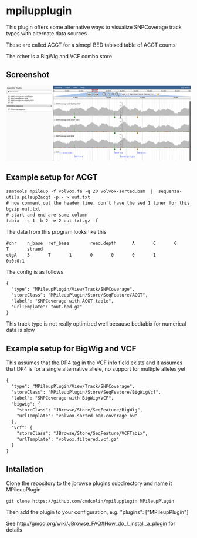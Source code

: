 # mpilupplugin

This plugin offers some alternative ways to visualize SNPCoverage track types with alternate data sources


These are called ACGT for a simepl BED tabixed table of ACGT counts

The other is a BigWig and VCF combo store

## Screenshot

![](img/1.png)

## Example setup for ACGT


    samtools mpileup -f volvox.fa -q 20 volvox-sorted.bam  |  sequenza-utils pileup2acgt -p - > out.txt
    # now comment out the header line, don't have the sed 1 liner for this
    bgzip out.txt
    # start and end are same column
    tabix  -s 1 -b 2 -e 2 out.txt.gz -f

The data from this program looks like this

```
#chr    n_base  ref_base        read.depth      A       C       G       T       strand
ctgA    3       T       1       0       0       0       1       0:0:0:1

```


The config is as follows


    {
      "type": "MPileupPlugin/View/Track/SNPCoverage",
      "storeClass": "MPileupPlugin/Store/SeqFeature/ACGT",
      "label": "SNPCoverage with ACGT table",
      "urlTemplate": "out.bed.gz"
    }

This track type is not really optimized well because bedtabix for numerical data is slow

## Example setup for BigWig and VCF


This assumes that the DP4 tag in the VCF info field exists and it assumes that DP4 is for a single alternative allele, no support for multiple alleles yet

    {
      "type": "MPileupPlugin/View/Track/SNPCoverage",
      "storeClass": "MPileupPlugin/Store/SeqFeature/BigWigVcf",
      "label": "SNPCoverage with BigWig+VCF",
      "bigwig": {
        "storeClass": "JBrowse/Store/SeqFeature/BigWig",
        "urlTemplate": "volvox-sorted.bam.coverage.bw"
      },
      "vcf": {
        "storeClass": "JBrowse/Store/SeqFeature/VCFTabix",
        "urlTemplate": "volvox.filtered.vcf.gz"
      }
    }


## Intallation

Clone the repository to the jbrowse plugins subdirectory and name it MPileupPlugin

    git clone https://github.com/cmdcolin/mpilupplugin MPileupPlugin

Then add the plugin to your configuration, e.g. "plugins": ["MPileupPlugin"]

See http://gmod.org/wiki/JBrowse_FAQ#How_do_I_install_a_plugin for details
